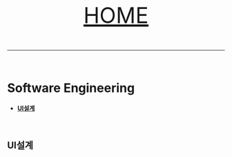 <p align="center" style="font-size:50px">
    <a href="https://github.com/lsw6684/ComputerScience">HOME</a>
</p>

***

<br />

# Software Engineering
- [**UI설계**](#ui설계)

<br />

## UI설계




